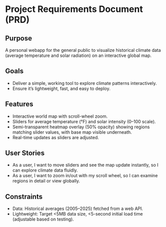 # Project Requirements Document (PRD)

## Purpose
A personal webapp for the general public to visualize historical climate data (average temperature and solar radiation) on an interactive global map.

## Goals
- Deliver a simple, working tool to explore climate patterns interactively.
- Ensure it’s lightweight, fast, and easy to deploy.

## Features
- Interactive world map with scroll-wheel zoom.
- Sliders for average temperature (°F) and solar intensity (0–100 scale).
- Semi-transparent heatmap overlay (50% opacity) showing regions matching slider values, with base map visible underneath.
- Real-time updates as sliders are adjusted.

## User Stories
- As a user, I want to move sliders and see the map update instantly, so I can explore climate data fluidly.
- As a user, I want to zoom in/out with my scroll wheel, so I can examine regions in detail or view globally.

## Constraints
- Data: Historical averages (2005–2025) fetched from a web API.
- Lightweight: Target <5MB data size, <5-second initial load time (adjustable based on testing).